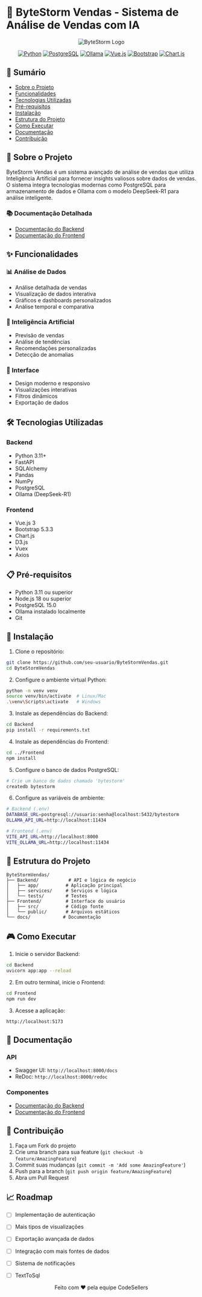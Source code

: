 # 🚀 ByteStorm Vendas - Sistema de Análise de Vendas com IA

<div align="center">

![ByteStorm Logo](Frontend/src/assets/logo.png)

[![Python](https://img.shields.io/badge/Python-3.11+-blue.svg)](https://www.python.org/downloads/)
[![PostgreSQL](https://img.shields.io/badge/PostgreSQL-15.0-blue.svg)](https://www.postgresql.org/)
[![Ollama](https://img.shields.io/badge/Ollama-0.1.0-green.svg)](https://ollama.ai/)
[![Vue.js](https://img.shields.io/badge/Vue.js-3.5.13-green.svg)](https://vuejs.org/)
[![Bootstrap](https://img.shields.io/badge/Bootstrap-5.3.3-blue.svg)](https://getbootstrap.com/)
[![Chart.js](https://img.shields.io/badge/Chart.js-4.0.0-blue.svg)](https://www.chartjs.org/)

</div>

## 📑 Sumário
- [Sobre o Projeto](#-sobre-o-projeto)
- [Funcionalidades](#-funcionalidades)
- [Tecnologias Utilizadas](#-tecnologias-utilizadas)
- [Pré-requisitos](#-pré-requisitos)
- [Instalação](#-instalação)
- [Estrutura do Projeto](#-estrutura-do-projeto)
- [Como Executar](#-como-executar)
- [Documentação](#-documentação)
- [Contribuição](#-contribuição)

## 🎯 Sobre o Projeto

ByteStorm Vendas é um sistema avançado de análise de vendas que utiliza Inteligência Artificial para fornecer insights valiosos sobre dados de vendas. O sistema integra tecnologias modernas como PostgreSQL para armazenamento de dados e Ollama com o modelo DeepSeek-R1 para análise inteligente.

### 📚 Documentação Detalhada
- [Documentação do Backend](Backend/README.md)
- [Documentação do Frontend](Frontend/README.md)

## ✨ Funcionalidades

### 📊 Análise de Dados
- Análise detalhada de vendas
- Visualização de dados interativa
- Gráficos e dashboards personalizados
- Análise temporal e comparativa

### 🤖 Inteligência Artificial
- Previsão de vendas
- Análise de tendências
- Recomendações personalizadas
- Detecção de anomalias

### 📱 Interface
- Design moderno e responsivo
- Visualizações interativas
- Filtros dinâmicos
- Exportação de dados

## 🛠 Tecnologias Utilizadas

### Backend
- Python 3.11+
- FastAPI
- SQLAlchemy
- Pandas
- NumPy
- PostgreSQL
- Ollama (DeepSeek-R1)

### Frontend
- Vue.js 3
- Bootstrap 5.3.3
- Chart.js
- D3.js
- Vuex
- Axios

## 📋 Pré-requisitos

- Python 3.11 ou superior
- Node.js 18 ou superior
- PostgreSQL 15.0
- Ollama instalado localmente
- Git

## 🚀 Instalação

1. Clone o repositório:
```bash
git clone https://github.com/seu-usuario/ByteStormVendas.git
cd ByteStormVendas
```

2. Configure o ambiente virtual Python:
```bash
python -m venv venv
source venv/bin/activate  # Linux/Mac
.\venv\Scripts\activate   # Windows
```

3. Instale as dependências do Backend:
```bash
cd Backend
pip install -r requirements.txt
```

4. Instale as dependências do Frontend:
```bash
cd ../Frontend
npm install
```

5. Configure o banco de dados PostgreSQL:
```bash
# Crie um banco de dados chamado 'bytestorm'
createdb bytestorm
```

6. Configure as variáveis de ambiente:
```bash
# Backend (.env)
DATABASE_URL=postgresql://usuario:senha@localhost:5432/bytestorm
OLLAMA_API_URL=http://localhost:11434

# Frontend (.env)
VITE_API_URL=http://localhost:8000
VITE_OLLAMA_URL=http://localhost:11434
```

## 📁 Estrutura do Projeto

```
ByteStormVendas/
├── Backend/           # API e lógica de negócio
│   ├── app/          # Aplicação principal
│   ├── services/     # Serviços e lógica
│   └── tests/        # Testes
├── Frontend/         # Interface do usuário
│   ├── src/          # Código fonte
│   └── public/       # Arquivos estáticos
└── docs/            # Documentação
```

## 🎮 Como Executar

1. Inicie o servidor Backend:
```bash
cd Backend
uvicorn app:app --reload
```

2. Em outro terminal, inicie o Frontend:
```bash
cd Frontend
npm run dev
```

3. Acesse a aplicação:
```
http://localhost:5173
```

## 📝 Documentação

### API
- Swagger UI: `http://localhost:8000/docs`
- ReDoc: `http://localhost:8000/redoc`

### Componentes
- [Documentação do Backend](Backend/README.md)
- [Documentação do Frontend](Frontend/README.md)

## 🤝 Contribuição

1. Faça um Fork do projeto
2. Crie uma branch para sua feature (`git checkout -b feature/AmazingFeature`)
3. Commit suas mudanças (`git commit -m 'Add some AmazingFeature'`)
4. Push para a branch (`git push origin feature/AmazingFeature`)
5. Abra um Pull Request

## 📈 Roadmap

- [ ] Implementação de autenticação
- [ ] Mais tipos de visualizações
- [ ] Exportação avançada de dados
- [ ] Integração com mais fontes de dados
- [ ] Sistema de notificações
- [ ] TextToSql


<div align="center">
Feito com ❤️ pela equipe CodeSellers
</div> 